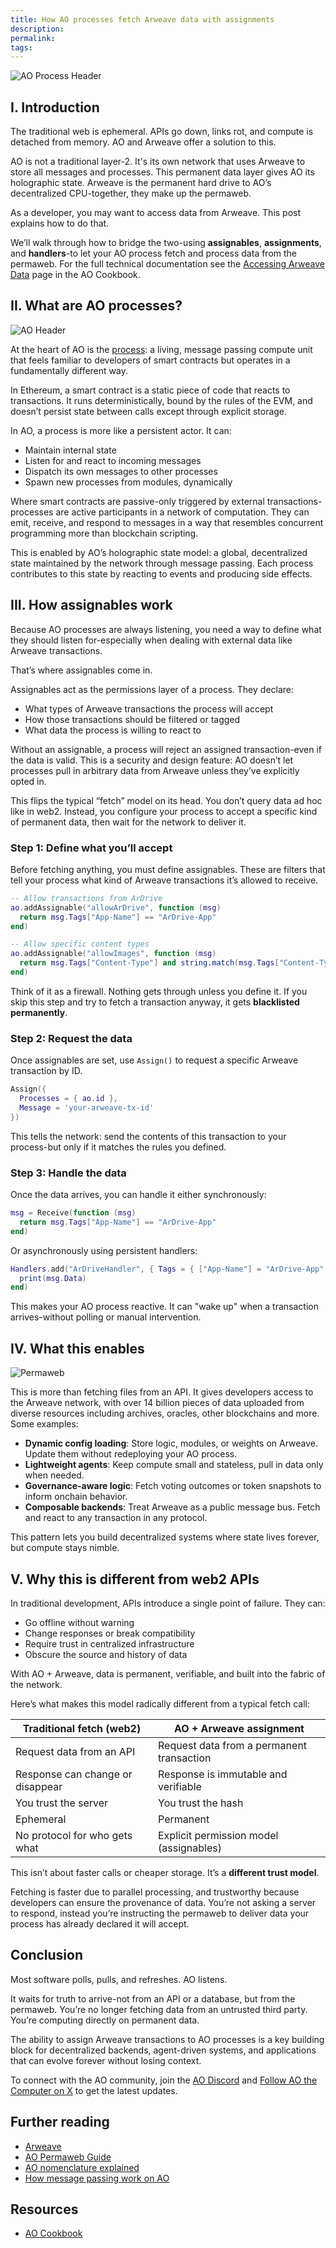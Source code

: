 ```yaml
---
title: How AO processes fetch Arweave data with assignments
description:
permalink:
tags:
---
```


![AO Process Header](/static/images/process-fetch.png)

## I. Introduction

The traditional web is ephemeral. APIs go down, links rot, and compute is detached from memory. AO and Arweave offer a solution to this.

AO is not a traditional layer-2. It's its own network that uses Arweave to store all messages and processes. This permanent data layer gives AO its holographic state. Arweave is the permanent hard drive to AO’s decentralized CPU-together, they make up the permaweb.

As a developer, you may want to access data from Arweave. This post explains how to do that.

We’ll walk through how to bridge the two-using **assignables**, **assignments**, and **handlers**-to let your AO process fetch and process data from the permaweb. For the full technical documentation see the [Accessing Arweave Data](https://cookbook_ao.arweave.net/references/data.html) page in the AO Cookbook.

## II. What are AO processes?

![AO Header](/static/images/ao-ar.png)

At the heart of AO is the [process](https://cookbook_ao.arweave.net/concepts/processes.html): a living, message passing compute unit that feels familiar to developers of smart contracts but operates in a fundamentally different way.

In Ethereum, a smart contract is a static piece of code that reacts to transactions. It runs deterministically, bound by the rules of the EVM, and doesn’t persist state between calls except through explicit storage.

In AO, a process is more like a persistent actor. It can:

- Maintain internal state
- Listen for and react to incoming messages
- Dispatch its own messages to other processes
- Spawn new processes from modules, dynamically

Where smart contracts are passive-only triggered by external transactions-processes are active participants in a network of computation. They can emit, receive, and respond to messages in a way that resembles concurrent programming more than blockchain scripting.

This is enabled by AO’s holographic state model: a global, decentralized state maintained by the network through message passing. Each process contributes to this state by reacting to events and producing side effects.

## III. How assignables work

Because AO processes are always listening, you need a way to define what they should listen for-especially when dealing with external data like Arweave transactions.

That’s where assignables come in.

Assignables act as the permissions layer of a process. They declare:

- What types of Arweave transactions the process will accept
- How those transactions should be filtered or tagged
- What data the process is willing to react to

Without an assignable, a process will reject an assigned transaction-even if the data is valid. This is a security and design feature: AO doesn’t let processes pull in arbitrary data from Arweave unless they’ve explicitly opted in.

This flips the typical “fetch” model on its head. You don’t query data ad hoc like in web2. Instead, you configure your process to accept a specific kind of permanent data, then wait for the network to deliver it.

### Step 1: Define what you’ll accept

Before fetching anything, you must define assignables. These are filters that tell your process what kind of Arweave transactions it’s allowed to receive.

```lua
-- Allow transactions from ArDrive
ao.addAssignable("allowArDrive", function (msg)
  return msg.Tags["App-Name"] == "ArDrive-App"
end)

-- Allow specific content types
ao.addAssignable("allowImages", function (msg)
  return msg.Tags["Content-Type"] and string.match(msg.Tags["Content-Type"], "^image/")
end)
```

Think of it as a firewall. Nothing gets through unless you define it. If you skip this step and try to fetch a transaction anyway, it gets **blacklisted permanently**.

### Step 2: Request the data

Once assignables are set, use `Assign()` to request a specific Arweave transaction by ID.

```lua
Assign({
  Processes = { ao.id },
  Message = 'your-arweave-tx-id'
})
```

This tells the network: send the contents of this transaction to your process-but only if it matches the rules you defined.

### Step 3: Handle the data

Once the data arrives, you can handle it either synchronously:

```lua
msg = Receive(function (msg)
  return msg.Tags["App-Name"] == "ArDrive-App"
end)
```

Or asynchronously using persistent handlers:

```lua
Handlers.add("ArDriveHandler", { Tags = { ["App-Name"] = "ArDrive-App" } }, function (msg)
  print(msg.Data)
end)
```

This makes your AO process reactive. It can "wake up" when a transaction arrives-without polling or manual intervention.

## IV. What this enables

![Permaweb](/static/images/permaweb.png)

This is more than fetching files from an API. It gives developers access to the Arweave network, with over 14 billion pieces of data uploaded from diverse resources including archives, oracles, other blockchains and more. Some examples:

- **Dynamic config loading**: Store logic, modules, or weights on Arweave. Update them without redeploying your AO process.
- **Lightweight agents**: Keep compute small and stateless, pull in data only when needed.
- **Governance-aware logic**: Fetch voting outcomes or token snapshots to inform onchain behavior.
- **Composable backends**: Treat Arweave as a public message bus. Fetch and react to any transaction in any protocol.

This pattern lets you build decentralized systems where state lives forever, but compute stays nimble.

## V. Why this is different from web2 APIs

In traditional development, APIs introduce a single point of failure. They can:

- Go offline without warning
- Change responses or break compatibility
- Require trust in centralized infrastructure
- Obscure the source and history of data

With AO + Arweave, data is permanent, verifiable, and built into the fabric of the network.

Here’s what makes this model radically different from a typical fetch call:

| Traditional fetch (web2)         | AO + Arweave assignment                   |
| -------------------------------- | ----------------------------------------- |
| Request data from an API         | Request data from a permanent transaction |
| Response can change or disappear | Response is immutable and verifiable      |
| You trust the server             | You trust the hash                        |
| Ephemeral                        | Permanent                                 |
| No protocol for who gets what    | Explicit permission model (assignables)   |

This isn’t about faster calls or cheaper storage. It’s a **different trust model**.

Fetching is faster due to parallel processing, and trustworthy because developers can ensure the provenance of data. You’re not asking a server to respond, instead you’re instructing the permaweb to deliver data your process has already declared it will accept.

## Conclusion

Most software polls, pulls, and refreshes. AO listens.

It waits for truth to arrive-not from an API or a database, but from the permaweb. You’re no longer fetching data from an untrusted third party. You’re computing directly on permanent data.

The ability to assign Arweave transactions to AO processes is a key building block for decentralized backends, agent-driven systems, and applications that can evolve forever without losing context.

To connect with the AO community, join the [AO Discord](https://discord.gg/dYXtHwc9dc) and [Follow AO the Computer on X](http://x.com/aoTheComputer) to get the latest updates.

## Further reading

- [Arweave](reference/arweave.md)
- [AO Permaweb Guide](ao-permaweb-guide.md)
- [AO nomenclature explained](ao-nomenclature.md)
- [How message passing work on AO](ao-message-passing-explained.md)

## Resources

- [AO Cookbook](https://cookbook_ao.arweave.net/)
